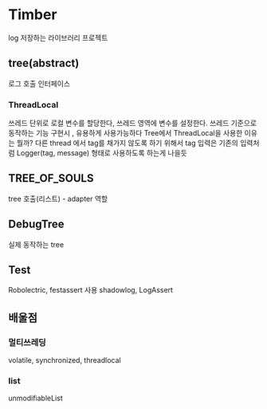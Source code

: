 # Timber
log 저장하는 라이브러리 프로젝트
## tree(abstract)
로그 호출 인터페이스
### ThreadLocal
쓰레드 단위로 로컬 변수를 할당한다,
쓰레드 영역에 변수를 설정한다.
쓰레드 기준으로 동작하는 기능 구현시 , 유용하게 사용가능하다
Tree에서 ThreadLocal을 사용한 이유는 뭘까? 다른 thread 에서 tag를 채가지 않도록 하기 위해서
tag 입력은 기존의 입력처럼 Logger(tag, message) 형태로 사용하도록 하는게 나을듯
## TREE_OF_SOULS
tree 호출(리스트) - adapter 역할
## DebugTree
실제 동작하는 tree
## Test
Robolectric, festassert 사용
shadowlog, LogAssert

## 배울점
### 멀티쓰레딩
volatile, synchronized, threadlocal
### list
unmodifiableList
